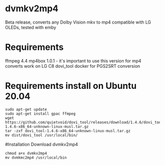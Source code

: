 # dvmkv2mp4

Beta release, converts any Dolby Vision mkv to mp4 compatible with LG OLEDs, tested with emby

# Requirements
ffmpeg 4.4
mp4box 1.0.1 - it's important to use this version for mp4 converts work on LG C8
dovi_tool
docker for PGS2SRT conversion

# Requirements install on Ubuntu 20.04
```sudo add-apt-repository ppa:savoury1/ffmpeg4
sudo apt-get update
sudo apt-get install gpac ffmpeg 
wget https://github.com/quietvoid/dovi_tool/releases/download/1.4.6/dovi_tool-1.4.6-x86_64-unknown-linux-musl.tar.gz
tar -zxf dovi_tool-1.4.6-x86_64-unknown-linux-musl.tar.gz
mv dist/dovi_tool /usr/local/bin/
```

#Installation
Download dvmkv2mp4
```
chmod a+x dvmkv2mp4
mv dvmkmc2mp4 /usr/local/bin
```
